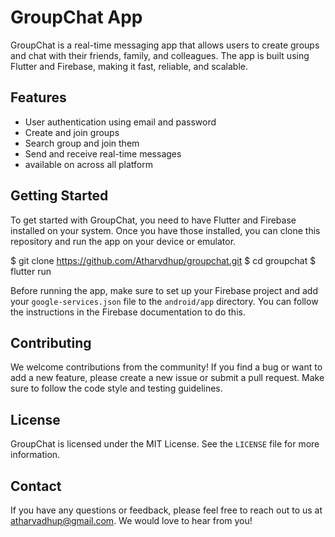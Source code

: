 # GroupChat App

GroupChat is a real-time messaging app that allows users to create groups and chat with their friends, family, and colleagues. The app is built using Flutter and Firebase, making it fast, reliable, and scalable.

## Features

- User authentication using email and password
- Create and join groups
- Search group and join them
- Send and receive real-time messages
- available on across all platform


## Getting Started

To get started with GroupChat, you need to have Flutter and Firebase installed on your system. Once you have those installed, you can clone this repository and run the app on your device or emulator.

$ git clone https://github.com/Atharvdhup/groupchat.git
$ cd groupchat
$ flutter run



Before running the app, make sure to set up your Firebase project and add your `google-services.json` file to the `android/app` directory. You can follow the instructions in the Firebase documentation to do this.

## Contributing

We welcome contributions from the community! If you find a bug or want to add a new feature, please create a new issue or submit a pull request. Make sure to follow the code style and testing guidelines.

## License

GroupChat is licensed under the MIT License. See the `LICENSE` file for more information.

## Contact

If you have any questions or feedback, please feel free to reach out to us at atharvadhup@gmail.com. We would love to hear from you!

